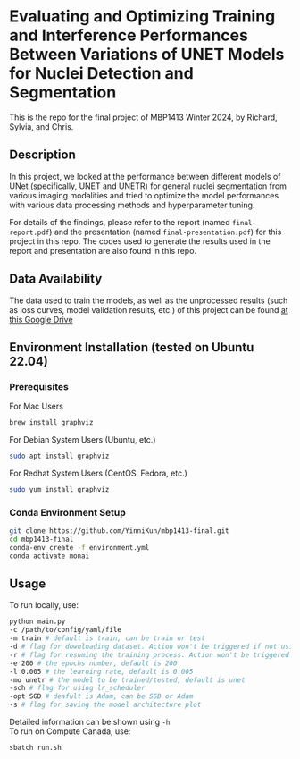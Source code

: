 <!--
 * @Author: Chris Xiao yl.xiao@mail.utoronto.ca
 * @Date: 2024-03-31 01:14:18
 * @LastEditors: Chris Xiao yl.xiao@mail.utoronto.ca
 * @LastEditTime: 2024-03-31 22:30:53
 * @FilePath: /mbp1413-final/README.md
 * @Description: README file for the final project of MBP1413 Winter 2024
 * I Love IU
 * Copyright (c) 2024 by Chris Xiao yl.xiao@mail.utoronto.ca, All Rights Reserved. 
-->
# Evaluating and Optimizing Training and Interference Performances Between Variations of UNET Models for Nuclei Detection and Segmentation
This is the repo for the final project of MBP1413 Winter 2024, by Richard, Sylvia, and Chris. 

## Description
In this project, we looked at the performance between different models of UNet (specifically, UNET and UNETR) for general nuclei segmentation from various imaging modalities and tried to optimize the model performances with various data processing methods and hyperparameter tuning.

For details of the findings, please refer to the report (named `final-report.pdf`) and the presentation (named `final-presentation.pdf`) for this project in this repo. The codes used to generate the results used in the report and presentation are also found in this repo.

## Data Availability
The data used to train the models, as well as the unprocessed results (such as loss curves, model validation results, etc.) of this project can be found [at this Google Drive](https://drive.google.com/drive/folders/1Gf1jCM_4Zove3mqOsA3wmld1ZJUHG08A?usp=sharing)

## Environment Installation (tested on Ubuntu 22.04)
### Prerequisites
For Mac Users
```bash
brew install graphviz
```
For Debian System Users (Ubuntu, etc.)
```bash
sudo apt install graphviz
```
For Redhat System Users (CentOS, Fedora, etc.)
```bash
sudo yum install graphviz
```
### Conda Environment Setup
```bash
git clone https://github.com/YinniKun/mbp1413-final.git
cd mbp1413-final
conda-env create -f environment.yml
conda activate monai
```

## Usage
To run locally, use:
```bash
python main.py
-c /path/to/config/yaml/file
-m train # default is train, can be train or test
-d # flag for downloading dataset. Action won't be triggered if not using this flag
-r # flag for resuming the training process. Action won't be triggered if not using this flag
-e 200 # the epochs number, default is 200
-l 0.005 # the learning rate, default is 0.005 
-mo unetr # the model to be trained/tested, default is unet
-sch # flag for using lr_scheduler
-opt SGD # deafult is Adam, can be SGD or Adam
-s # flag for saving the model architecture plot
```
Detailed information can be shown using ```-h```\
To run on Compute Canada, use:
```bash
sbatch run.sh
```

